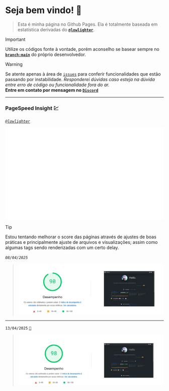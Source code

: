 # Seja bem vindo! 🫶

> Esta é minha página no Github Pages. Ela é totalmente baseada em estatística derivadas do **[`@lowlighter`](https://github.com/lowlighter)**.
 
> [!IMPORTANT]
> Utilize os códigos fonte à vontade, porém aconselho se basear sempre no **[`branch:main`](https://github.com/lowlighter/metrics)** do próprio desenvolvedor. 

> [!WARNING]
> Se atente apenas à área de [`issues`](https://github.com/lowlighter/metrics/issues) para conferir funcionalidades que estão passando por instabilidade.
> _Responderei dúvidas caso esteja na dúvida entre erro de código ou funcionalidade fora do ar._\
> **Entre em contato por mensagem no [`Discord`](https://discordapp.com/users/216675974249578497)**

---

### PageSpeed Insight 💹
[_`@lowlighter`_](https://github.com/lowlighter)

![](img/metrics/metrics-pagespeed.svg)


> [!TIP]
> Estou tentando melhorar o score das páginas através de ajustes de boas práticas e principalmente ajuste de arquivos e visualizações; assim como algumas tags sendo renderizadas com um certo delay.

_`08/04/2025`_

> ![Screenshot](img/preview.webp)

---

`13/04/2025` [`🔗`](https://pagespeed.web.dev/analysis/https-willmayrink-github-io/r4wzsi6j29?form_factor=desktop)

> ![Screenshot](img/preview2.webp)


